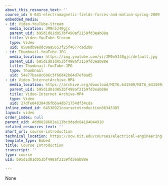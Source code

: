```yaml
---
about_this_resource_text: ''
course_id: 6-641-electromagnetic-fields-forces-and-motion-spring-2009
embedded_media:
- id: Video-YouTube-Stream
  media_location: JM9n5J40gjc
  parent_uid: b95d1d81d053bf498af2159fd3eab88e
  title: Video-YouTube-Stream
  type: Video
  uid: 058edb9e8dc9aa5653f25f4677cad2b8
- id: Thumbnail-YouTube-JPG
  media_location: https://img.youtube.com/vi/JM9n5J40gjc/default.jpg
  parent_uid: b95d1d81d053bf498af2159fd3eab88e
  title: Thumbnail-YouTube-JPG
  type: Thumbnail
  uid: 54e77baa0c606c3f66d42b64d7ef8ad5
- id: Video-InternetArchive-MP4
  media_location: https://archive.org/download/MIT6.641S09/MIT6_641S09intro_300k.mp4
  parent_uid: b95d1d81d053bf498af2159fd3eab88e
  title: Video-Internet Archive-MP4
  type: Video
  uid: 27dfe048394d6fb6a4db71754df34cda
inline_embed_id: 64538921courseintroduction86345385
layout: video
order_index: null
parent_uid: 4dd0828602a113bc9dadc84194044910
related_resources_text: ''
short_url: course-introduction
technical_location: https://ocw.mit.edu/courses/electrical-engineering-and-computer-science/6-641-electromagnetic-fields-forces-and-motion-spring-2009/syllabus/course-introduction
template_type: Embed
title: Course Introduction
transcript: ''
type: course
uid: b95d1d81d053bf498af2159fd3eab88e

---
```

None